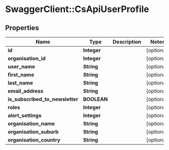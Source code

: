 # SwaggerClient::CsApiUserProfile

## Properties
Name | Type | Description | Notes
------------ | ------------- | ------------- | -------------
**id** | **Integer** |  | [optional] 
**organisation_id** | **Integer** |  | [optional] 
**user_name** | **String** |  | [optional] 
**first_name** | **String** |  | [optional] 
**last_name** | **String** |  | [optional] 
**email_address** | **String** |  | [optional] 
**is_subscribed_to_newsletter** | **BOOLEAN** |  | [optional] 
**roles** | **Integer** |  | [optional] 
**alert_settings** | **Integer** |  | [optional] 
**organisation_name** | **String** |  | [optional] 
**organisation_suburb** | **String** |  | [optional] 
**organisation_country** | **String** |  | [optional] 


